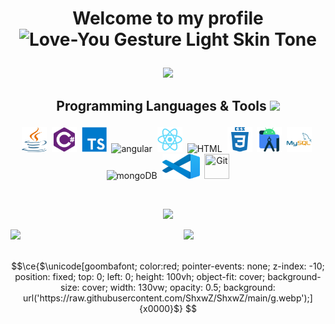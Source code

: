 # <p align= "center"> <span>Welcome to my profile</span> <img src="https://raw.githubusercontent.com/Tarikul-Islam-Anik/Animated-Fluent-Emojis/master/Emojis/Hand%20gestures/Love-You%20Gesture%20Light%20Skin%20Tone.png" alt="Love-You Gesture Light Skin Tone" width="30" height="30" /></p>

<p align="center"><a href="https://github.com/ShxwZ/portfolio-astro"> <img src="https://github.com/ShxwZ/ShxwZ/blob/main/Animation.webp"/></a></p>

### 

## <div align= "center"><p>Programming Languages & Tools <img src="https://raw.githubusercontent.com/Tarikul-Islam-Anik/Animated-Fluent-Emojis/master/Emojis/Activities/Crystal%20Ball.png" width="30px" /></div>

<p align="center">
  <img src="https://github.com/gilbarbara/logos/blob/main/logos/java.svg" title="Java" alt="Java" width="40" height="40"/>&nbsp;
  <img src="https://github.com/devicons/devicon/blob/master/icons/csharp/csharp-plain.svg" title="CSharp" alt="CSharp" width="40" height="40"/>&nbsp;
  <img src="https://github.com/devicons/devicon/blob/master/icons/typescript/typescript-plain.svg" title="TS" alt="TS" width="40" height="40"/>&nbsp;
  <img src="https://github.com/gilbarbara/logos/blob/main/logos/angular-icon.svg" title="angular" alt="angular" width="40" height="40"/>&nbsp;
  <img src="https://github.com/devicons/devicon/blob/master/icons/react/react-original.svg" title="react" alt="react" width="40" height="40"/>&nbsp;
  <img src="https://github.com/gilbarbara/logos/blob/main/logos/html-5.svg" title="HTML5" alt="HTML" width="40" height="40"/>&nbsp;
  <img src="https://github.com/devicons/devicon/blob/master/icons/css3/css3-plain-wordmark.svg"  title="CSS3" alt="CSS" width="40" height="40"/>&nbsp;
  <img src="https://github.com/devicons/devicon/blob/master/icons/androidstudio/androidstudio-original.svg" title="AndroidStudio" alt="AndroidStudio" width="40" height="40"/>&nbsp;
  <img src="https://github.com/devicons/devicon/blob/master/icons/mysql/mysql-original-wordmark.svg" title="MySQL"  alt="MySQL" width="40" height="40"/>&nbsp;
  <img src="https://github.com/gilbarbara/logos/blob/main/logos/mongodb-icon.svg" title="mongoDB"  alt="mongoDB" width="40" height="40"/>&nbsp;
  <img src="https://github.com/devicons/devicon/blob/master/icons/vscode/vscode-original.svg" title="VSCode"  alt="vscode" width="60" height="40"/>&nbsp;
  <img src="https://github.com/gilbarbara/logos/blob/main/logos/git-icon.svg" title="Git" **alt="Git" width="40" height="40"/>
</p> <br />
  <p align="center"> 
  <img src="https://www.codewars.com/users/ShxwZ/badges/large" width="270px"/> 
</p>
<div>
  <img src="https://github-readme-stats.vercel.app/api/top-langs/?username=ShxwZ&layout=compact&theme=react" width="45%" align="right" />
  <img src="https://github-readme-stats.vercel.app/api?username=ShxwZ&show_icons=true&theme=react" width="45%" />
<div/>
   <br />

```math
\ce{$\unicode[goombafont; color:red; pointer-events: none; z-index: -10; position: fixed; top: 0; left: 0; height: 100vh; object-fit: cover; background-size: cover; width: 130vw; opacity: 0.5; background: url('https://raw.githubusercontent.com/ShxwZ/ShxwZ/main/g.webp');]{x0000}$}



